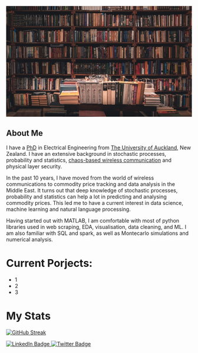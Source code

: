 <div align="center">
  <img src="pexels-stanislav-kondratiev-2908984.jpg" width="600" height="300"/>
</div>


## About Me
I have a [PhD](/assets/pdf/Ramin_Vali_PhD_Thesis.pdf) in Electrical Engineering from [The University of Auckland](https://www.auckland.ac.nz/en/engineering/our-research/discover/research-areas-and-facilities/telecommunications-and-electromagnetics.html), New Zealand. I have an extensive background in stochastic processes, probability and statistics, [chaos-based wireless communication](https://scholar.google.com/citations?hl=en&view_op=list_works&gmla=AJsN-F7GhRI3KwgTIoniFS05McH4_z5lJ4bRv6XL1rVRgduHgQJuyh0cFYv-zr4PGdcUUPM_Ma2GP-mTHukRh_sR7r3qedC_mB9zxipmO_-aBAhUWuyzSYk&user=a6ESs70AAAAJ) and physical layer security.

In the past 10 years, I have moved from the world of wireless communications  to commodity price tracking and data analysis in the Middle East. It turns out that deep knowledge of stochastic processes, probability and statistics can help a lot in predicting and analysing commodity prices. This led me to have a current interest in data science, machine learning and natural language processing.

Having started out with MATLAB, I am comfortable with most of python libraries used in web scraping, EDA, visualisation, data cleaning, and ML. I am also familiar with SQL and spark, as well as Montecarlo simulations and numerical analysis.



# Current Porjects:

- 1
- 2
- 3






# My Stats
[![GitHub Streak](http://github-readme-streak-stats.herokuapp.com?user=RaminVali&theme=dark&background=000000)](https://git.io/streak-stats)




<div id="badges">
  <a href="https://www.linkedin.com/in/raminvali/">
    <img src="https://img.shields.io/badge/LinkedIn-blue?style=for-the-badge&logo=linkedin&logoColor=white" alt="LinkedIn Badge"/>
  </a>
  <a href="https://twitter.com/ramin__vali">
    <img src="https://img.shields.io/badge/Twitter-blue?style=for-the-badge&logo=twitter&logoColor=white" alt="Twitter Badge"/>
  </a>
</div>

<img src="https://komarev.com/ghpvc/?username=RaminVali&style=flat-square&color=blue" alt=""/>
